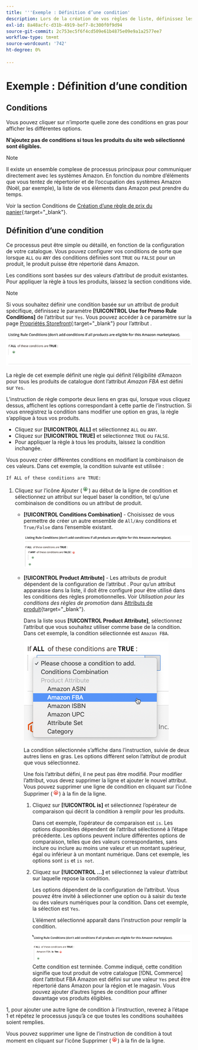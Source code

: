 ```yaml
---
title: '''Exemple : Définition d’une condition'
description: Lors de la création de vos règles de liste, définissez les conditions d’identification des produits du catalogue de commerce à répertorier sur Amazon Marketplace.
exl-id: 8a48acfc-d31b-4919-bef7-8c300f0f9d94
source-git-commit: 2c753ec5f6f4cd509e61b4875e09e9a1a2577ee7
workflow-type: tm+mt
source-wordcount: '742'
ht-degree: 0%

---
```


# Exemple : Définition d’une condition

## Conditions

Vous pouvez cliquer sur n’importe quelle zone des conditions en gras pour afficher les différentes options.

**N’ajoutez pas de conditions si tous les produits du site web sélectionné sont éligibles.**

>[!NOTE]
>
>Il existe un ensemble complexe de processus principaux pour communiquer directement avec les systèmes Amazon. En fonction du nombre d’éléments que vous tentez de répertorier et de l’occupation des systèmes Amazon (Noël, par exemple), la liste de vos éléments dans Amazon peut prendre du temps.

Voir la section Conditions de [Création d’une règle de prix du panier](https://docs.magento.com/user-guide/marketing/price-rules-catalog-create.html){:target=&quot;_blank&quot;}.

## Définition d’une condition

Ce processus peut être simple ou détaillé, en fonction de la configuration de votre catalogue. Vous pouvez configurer vos conditions de sorte que lorsque `ALL` ou `ANY` des conditions définies sont `TRUE` ou `FALSE` pour un produit, le produit puisse être répertorié dans Amazon.

Les conditions sont basées sur des valeurs d’attribut de produit existantes. Pour appliquer la règle à tous les produits, laissez la section conditions vide.

>[!NOTE]
>
>Si vous souhaitez définir une condition basée sur un attribut de produit spécifique, définissez le paramètre **[!UICONTROL Use for Promo Rule Conditions]** de l’attribut sur `Yes`. Vous pouvez accéder à ce paramètre sur la page [Propriétés Storefront](https://docs.magento.com/user-guide/catalog/product-attributes-add.html){:target=&quot;_blank&quot;} pour l’attribut .

![Condition - ligne 1](assets/ob-listing-rule-conditions-start.png)

La règle de cet exemple définit une règle qui définit l’éligibilité d’Amazon pour tous les produits de catalogue dont l’attribut _Amazon FBA_ est défini sur `Yes`.

L’instruction de règle comporte deux liens en gras qui, lorsque vous cliquez dessus, affichent les options correspondant à cette partie de l’instruction. Si vous enregistrez la condition sans modifier une option en gras, la règle s’applique à tous vos produits.

- Cliquez sur **[!UICONTROL ALL]** et sélectionnez `ALL` ou `ANY`.
- Cliquez sur **[!UICONTROL TRUE]** et sélectionnez `TRUE` ou `FALSE`.
- Pour appliquer la règle à tous les produits, laissez la condition inchangée.

Vous pouvez créer différentes conditions en modifiant la combinaison de ces valeurs. Dans cet exemple, la condition suivante est utilisée :

`If ALL of these conditions are TRUE:`

1. Cliquez sur l’icône Ajouter (![Icône Ajouter](assets/btn-add-grn.png)) au début de la ligne de condition et sélectionnez un attribut sur lequel baser la condition, tel qu’une combinaison de conditions ou un attribut de produit.

   - **[!UICONTROL Conditions Combination]** - Choisissez de vous permettre de créer un autre ensemble de  `All/Any` conditions et  `True/False` dans l’ensemble existant.

      ![Combinaison de conditions](assets/ob-conditions-combinations.png)

   - **[!UICONTROL Product Attribute]** - Les attributs de produit dépendent de la configuration de l’attribut . Pour qu’un attribut apparaisse dans la liste, il doit être configuré pour être utilisé dans les conditions des règles promotionnelles. Voir _Utilisation pour les conditions des règles de promotion_ dans [Attributs de produit](https://docs.magento.com/user-guide/stores/attributes-product.html){target=&quot;_blank&quot;}.

      Dans la liste sous **[!UICONTROL Product Attribute]**, sélectionnez l’attribut que vous souhaitez utiliser comme base de la condition. Dans cet exemple, la condition sélectionnée est `Amazon FBA`.

      ![Condition ligne 2, partie 2](assets/ob-condition-attribute-dropdown.png)

      La condition sélectionnée s’affiche dans l’instruction, suivie de deux autres liens en gras. Les options diffèrent selon l’attribut de produit que vous sélectionnez.

      Une fois l’attribut défini, il ne peut pas être modifié. Pour modifier l’attribut, vous devez supprimer la ligne et ajouter le nouvel attribut. Vous pouvez supprimer une ligne de condition en cliquant sur l’icône Supprimer (![Icône Supprimer](assets/btn-del-red.png)) à la fin de la ligne.

      1. Cliquez sur **[!UICONTROL is]** et sélectionnez l’opérateur de comparaison qui décrit la condition à remplir pour les produits.

         Dans cet exemple, l’opérateur de comparaison est `is`. Les options disponibles dépendent de l’attribut sélectionné à l’étape précédente. Les options peuvent inclure différentes options de comparaison, telles que des valeurs correspondantes, sans inclure ou inclure au moins une valeur et un montant supérieur, égal ou inférieur à un montant numérique. Dans cet exemple, les options sont `is` et `is not`.

      1. Cliquez sur **[!UICONTROL ...]** et sélectionnez la valeur d’attribut sur laquelle repose la condition.

         Les options dépendent de la configuration de l’attribut. Vous pouvez être invité à sélectionner une option ou à saisir du texte ou des valeurs numériques pour la condition. Dans cet exemple, la sélection est `Yes`.

         L’élément sélectionné apparaît dans l’instruction pour remplir la condition.

         ![Condition ligne 2, partie 3](assets/ob-listing-rule-condition-is.png)
   Cette condition est terminée. Comme indiqué, cette condition signifie que tout produit de votre catalogue [!DNL Commerce] dont l’attribut FBA Amazon est défini sur une valeur `Yes` peut être répertorié dans Amazon pour la région et le magasin. Vous pouvez ajouter d’autres lignes de condition pour affiner davantage vos produits éligibles.

1, pour ajouter une autre ligne de condition à l’instruction, revenez à l’étape 1 et répétez le processus jusqu’à ce que toutes les conditions souhaitées soient remplies.

Vous pouvez supprimer une ligne de l’instruction de condition à tout moment en cliquant sur l’icône Supprimer (![Icône Supprimer](assets/btn-del-red.png)) à la fin de la ligne.
